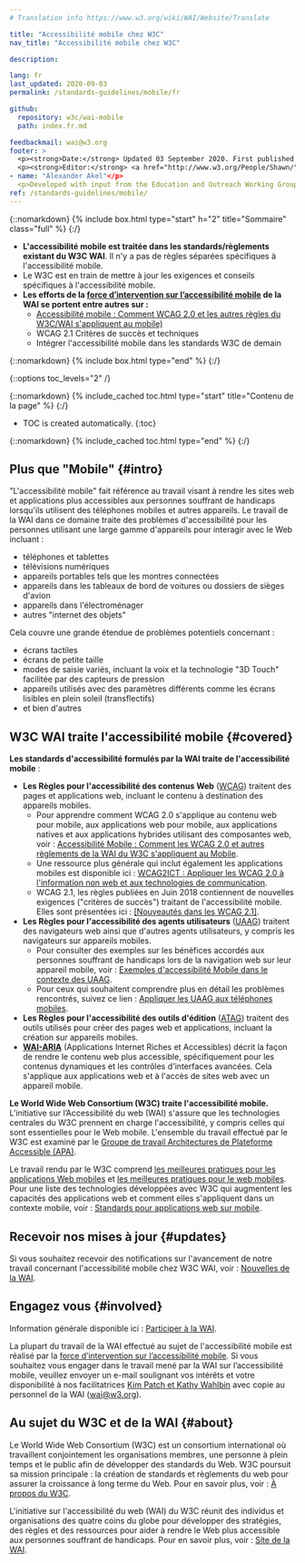 ```yaml
---
# Translation info https://www.w3.org/wiki/WAI/Website/Translate

title: "Accessibilité mobile chez W3C"
nav_title: "Accessibilité mobile chez W3C"

description:

lang: fr
last_updated: 2020-09-03
permalink: /standards-guidelines/mobile/fr

github:
  repository: w3c/wai-mobile
  path: index.fr.md

feedbackmail: wai@w3.org
footer: >
  <p><strong>Date:</strong> Updated 03 September 2020. First published January 2008.</p>
  <p><strong>Editor:</strong> <a href="http://www.w3.org/People/Shawn/">Shawn Lawton Henry</a>. translators: #Add one -name: line for every translator
- name: "Alexander Akel"</p>
  <p>Developed with input from the Education and Outreach Working Group (<a href="http://www.w3.org/WAI/EO/">EOWG</a>).</p>
ref: /standards-guidelines/mobile/
---
```


{::nomarkdown}
{% include box.html type="start" h="2" title="Sommaire" class="full" %}
{:/}

-   **L'accessibilité mobile est traitée dans les standards/règlements existant du W3C WAI**. Il n'y a pas de règles séparées spécifiques à l'accessibilité mobile.
-   Le W3C est en train de mettre à jour les exigences et conseils spécifiques à l'accessibilité mobile.
-   **Les efforts de la [force d’intervention sur l’accessibilité mobile](https://www.w3.org/WAI/GL/mobile-a11y-tf/) de la WAI se portent entre autres sur :**
    -   [Accessibilité mobile : Comment WCAG 2.0 et les autres règles du W3C/WAI s'appliquent au mobile)](http://www.w3.org/TR/mobile-accessibility-mapping/)
    -   WCAG 2.1 Critères de succès et techniques
    -   Intégrer l'accessibilité mobile dans les standards W3C de demain

{::nomarkdown}
{% include box.html type="end" %}
{:/}


{::options toc_levels="2" /}

{::nomarkdown}
{% include_cached toc.html type="start" title="Contenu de la page" %}
{:/}

-   TOC is created automatically.
{:toc}

{::nomarkdown}
{% include_cached toc.html type="end" %}
{:/}

## Plus que "Mobile" {#intro}

"L'accessibilité mobile" fait référence au travail visant à rendre les sites web et applications plus accessibles aux personnes souffrant de handicaps lorsqu'ils utilisent des téléphones mobiles et autres appareils. Le travail de la WAI dans ce domaine traite des problèmes d'accessibilité pour les personnes utilisant une large gamme d'appareils pour interagir avec le Web incluant :

-   téléphones et tablettes
-   télévisions numériques
-   appareils portables tels que les montres connectées
-   appareils dans les tableaux de bord de voitures ou dossiers de sièges d'avion
-   appareils dans l'électroménager
-   autres "internet des objets"

Cela couvre une grande étendue de problèmes potentiels concernant :

-   écrans tactiles
-   écrans de petite taille
-   modes de saisie variés, incluant la voix et la technologie "3D Touch" facilitée par
    des capteurs de pression
-   appareils utilisés avec des paramètres différents comme les écrans lisibles en plein soleil (transflectifs)
-   et bien d'autres

## W3C WAI traite l'accessibilité mobile {#covered}

**Les standards d'accessibilité formulés par la WAI traite de l'accessibilité mobile** :

-   **Les Règles pour l'accessibilité des contenus Web** ([WCAG](/standards-guidelines/wcag/)) traitent des pages et applications web, incluant le contenu à destination des appareils mobiles.
    -   Pour apprendre comment WCAG 2.0 s'applique au contenu web pour mobile, aux applications web pour mobile, aux applications natives et aux applications hybrides utilisant des composantes web, voir : [Accessibilité Mobile : Comment les WCAG 2.0 et autres règlements de la WAI du W3C s'appliquent au Mobile](http://www.w3.org/TR/mobile-accessibility-mapping/).
    -   Une ressource plus générale qui inclut également les applications mobiles est disponible ici : [WCAG2ICT : Appliquer les WCAG 2.0 à l'information non web et aux technologies de communication](http://www.w3.org/TR/wcag2ict/).
    -   WCAG 2.1, les règles publiées en Juin 2018 contiennent de nouvelles exigences ("critères de succès") traitant de l'accessibilité mobile.  Elles sont présentées ici : [[Nouveautés dans les WCAG 2.1]](/standards-guidelines/wcag/new-in-21/).
-   **Les Règles pour l'accessibilité des agents utilisateurs** ([UAAG](/standards-guidelines/uaag/)) traitent des navigateurs web ainsi que d'autres agents utilisateurs, y compris les navigateurs sur appareils mobiles.
    -   Pour consulter des exemples sur les bénéfices accordés aux personnes souffrant de handicaps lors de la navigation web sur leur appareil mobile, voir : [Exemples d'accessibilité Mobile dans le contexte des UAAG](http://www.w3.org/TR/IMPLEMENTING-UAAG20/mobile).
    -   Pour ceux qui souhaitent comprendre plus en détail les problèmes rencontrés, suivez ce lien : [Appliquer les UAAG aux téléphones mobiles](http://www.w3.org/WAI/UA/work/wiki/Applying_UAAG_to_Mobile_Phones).
-   **Les Règles pour l'accessibilité des outils d'édition** ([ATAG](/standards-guidelines/atag/)) traitent des outils utilisés pour créer des pages web et applications, incluant la création sur appareils mobiles.
-   **[WAI-ARIA](/standards-guidelines/aria/)** (Applications Internet Riches et Accessibles) décrit la façon de rendre le contenu web plus accessible, spécifiquement pour les contenus dynamiques et les contrôles d'interfaces avancées. Cela s'applique aux applications web et à l'accès de sites web avec un appareil mobile.

 

**Le World Wide Web Consortium (W3C) traite l'accessibilité mobile.** L’initiative sur l’Accessibilité du web (WAI) s'assure que les technologies centrales du W3C prennent en charge l'accessibilité, y compris celles qui sont essentielles pour le Web mobile. L'ensemble du travail effectué par le W3C est examiné par le [Groupe de travail Architectures de Plateforme Accessible (APA)](https://www.w3.org/WAI/APA/).

Le travail rendu par le W3C comprend [les meilleures pratiques pour les applications Web mobiles](http://www.w3.org/TR/mwabp/) et [les meilleures pratiques pour le web mobiles](http://www.w3.org/TR/mobile-bp/). Pour une liste des technologies développées avec W3C qui augmentent les capacités des applications web et comment elles s'appliquent dans un contexte mobile, voir : [Standards pour applications web sur mobile](http://www.w3.org/Mobile/mobile-web-app-state/).

## Recevoir nos mises à jour {#updates}

Si vous souhaitez recevoir des notifications sur l'avancement de notre travail concernant l'accessibilité mobile chez W3C WAI, voir : [Nouvelles de la WAI](/news/subscribe/). 

## Engagez vous {#involved}

Information générale disponible ici : [Participer à la WAI](/about/participating/).

La plupart du travail de la WAI effectué au sujet de l'accessibilité mobile est réalisé par la [force d’intervention sur l’accessibilité mobile](https://www.w3.org/WAI/GL/mobile-a11y-tf/). Si vous souhaitez vous engager dans le travail mené par la WAI sur l’accessibilité mobile, veuillez envoyer un e-mail soulignant vos intérêts et votre disponibilité à nos facilitatrices [Kim Patch et Kathy Wahlbin](mailto:kathy@interactiveaccessibility.com,Kim@redstartsystems.com?cc=wai@w3.org,shadi@w3.org&subject=Mobile%20Accessibility%20Task%20Force%20Enquiry) avec copie au personnel de la WAI (wai@w3.org).

## Au sujet du W3C et de la WAI {#about}

Le World Wide Web Consortium (W3C) est un consortium international où travaillent conjointement les organisations membres, une personne à plein temps et le public afin de développer des standards du Web. W3C poursuit sa mission principale : la création de standards et règlements du web pour assurer la croissance à long terme du Web. Pour en savoir plus, voir : [À propos du W3C](http://www.w3.org/Consortium/).

L'initiative sur l'accessibilité du web (WAI) du W3C réunit des individus et organisations des quatre coins du globe pour développer des stratégies, des règles et des ressources pour aider à rendre le Web plus accessible aux personnes souffrant de handicaps. Pour en savoir plus, voir : [Site de la WAI](http://www.w3.org/WAI/).
